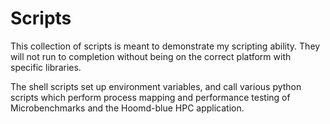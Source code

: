# Scripts

This collection of scripts is meant to demonstrate my scripting ability. They will not run to completion without being on the correct platform with specific libraries. 

The shell scripts set up environment variables, and call various python scripts which perform process mapping and performance testing of Microbenchmarks and the Hoomd-blue HPC application. 
